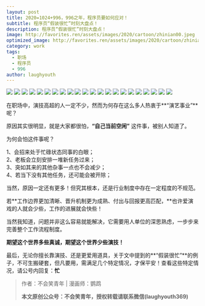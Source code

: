 ```yaml
---
layout: post
title: 2020=1024+996，996之年，程序员要如何应对！
subtitle: 程序员“假装很忙”时刻大盘点！
description: 程序员“假装很忙”时刻大盘点！
image: http://favorites.ren/assets/images/2020/cartoon/zhinian00.jpeg
optimized_image: http://favorites.ren/assets/images/2020/cartoon/zhinian00.jpeg
category: work
tags:
  - 职场
  - 程序员
  - 996
author: laughyouth
---
```


![](http://favorites.ren/assets/images/2020/cartoon/zhinian01.jpg)
![](http://favorites.ren/assets/images/2020/cartoon/zhinian02.jpg)
![](http://favorites.ren/assets/images/2020/cartoon/zhinian03.jpg)
![](http://favorites.ren/assets/images/2020/cartoon/zhinian04.jpg)
![](http://favorites.ren/assets/images/2020/cartoon/zhinian05.jpg)
![](http://favorites.ren/assets/images/2020/cartoon/zhinian06.jpg)
![](http://favorites.ren/assets/images/2020/cartoon/zhinian07.jpg)
![](http://favorites.ren/assets/images/2020/cartoon/zhinian08.jpg)
![](http://favorites.ren/assets/images/2020/cartoon/zhinian09.jpg)
![](http://favorites.ren/assets/images/2020/cartoon/zhinian10.jpg)
![](http://favorites.ren/assets/images/2020/cartoon/zhinian11.jpg)
![](http://favorites.ren/assets/images/2020/cartoon/zhinian12.jpg)
![](http://favorites.ren/assets/images/2020/cartoon/zhinian13.jpg)
![](http://favorites.ren/assets/images/2020/cartoon/zhinian14.jpg)
![](http://favorites.ren/assets/images/2020/cartoon/zhinian15.jpg)
![](http://favorites.ren/assets/images/2020/cartoon/zhinian16.jpg)
![](http://favorites.ren/assets/images/2020/cartoon/zhinian17.jpg)
![](http://favorites.ren/assets/images/2020/cartoon/zhinian18.jpg)
![](http://favorites.ren/assets/images/2020/cartoon/zhinian19.jpg)
![](http://favorites.ren/assets/images/2020/cartoon/zhinian20.jpg)
![](http://favorites.ren/assets/images/2020/cartoon/zhinian21.jpg)
![](http://favorites.ren/assets/images/2020/cartoon/zhinian22.jpg)

在职场中，演技高超的人一定不少，然而为何存在这么多人热衷于**“演艺事业”**呢？
 
原因其实很明显，就是大家都很怕，**“自己当前空闲”** 这件事，被别人知道了。
 
为何会怕这件事呢？
 
1、会招来处于忙碌状态同事的白眼；  
2、老板会立刻安排一堆新任务过来；  
3、突如其来的其他杂事一点也不会减少；  
4、若当下没有其他任务，还可能会被开除；  
 
当然，原因一定还有更多！但究其根本，还是行业制度中存在一定程度的不规范。
 
若**工作边界更加清晰、晋升机制更为成熟、付出与回报更高匹配，**也许爱演戏的人就会少些，工作的进展就会快些！
 
当然我知道，问题并非这么容易就能解决，它需要用人单位的深思熟虑，一步步来完善整个工作流程制度。
 
**期望这个世界多些真诚，期望这个世界少些演技！**
 
最后，无论你擅长靠演技、还是更爱用道具，关于文中提到的**“假装很忙”**的例子，不可生搬硬套，但凡要用，需满足几个特定情况，才保平安！查看这些特定情况，请公号内回复：**忙**

>作者：不会笑青年 | 漫画师：鹦鹉
>
>**本文原创公众号：不会笑青年，授权转载请联系微信(laughyouth369)**
